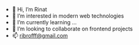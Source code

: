 - 👋 Hi, I’m Rinat
- 👀 I’m interested in modern web technologies
- 🌱 I’m currently learning ...
- 💞️ I’m looking to collaborate on frontend projects
- 📫 ribrofff@gmail.com

<!---
rinat-90/rinat-90 is a ✨ special ✨ repository because its `README.md` (this file) appears on your GitHub profile.
You can click the Preview link to take a look at your changes.
--->
